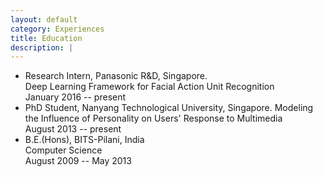 ```yaml
---
layout: default
category: Experiences
title: Education
description: |
---
```


* Research Intern, Panasonic R&D, Singapore.   
Deep Learning Framework for Facial Action Unit Recognition   
January 2016 -- present   
* PhD Student, Nanyang Technological University, Singapore.
Modeling the Influence of Personality on Users' Response to Multimedia  
August 2013 -- present  
* B.E.(Hons), BITS-Pilani, India   
Computer Science   
August 2009 -- May 2013
